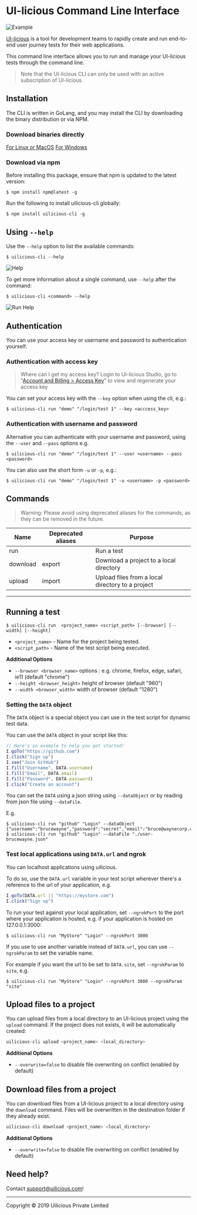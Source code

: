 # UI-licious Command Line Interface

![Example](readme-img/uilicious-cli-run-example.png)

[UI-licious](https://uilicious.com) is a tool for development teams to rapidly create and run end-to-end user journey tests for their web applications.

This command line interface allows you to run and manage your UI-licious tests through the command line.

> Note that the UI-licious CLI can only be used with an active subscription of UI-licious.

## Installation

The CLI is written in GoLang, and you may install the CLI by downloading the binary distribution or via NPM.

### Download binaries directly
[For Linux or MacOS](https://uilicious.com/downloads/cli/uilicious-cli)
[For Windows](https://uilicious.com/downloads/cli/uilicious-cli.exe)

### Download via npm

Before installing this package, ensure that npm is updated to the latest version:
```
$ npm install npm@latest -g
```

Run the following to install uilicious-cli globally:
```
$ npm install uilicious-cli -g
```

## Using `--help`

Use the `--help` option to list the available commands:
```
$ uilicious-cli --help
```

![Help](readme-img/uilicious-cli-help.png)

To get more information about a single command, use `--help` after the command:

```
$ uilicious-cli <command> --help
```

![Run Help](readme-img/uilicious-cli-run-help.png)

## Authentication

You can use your access key or username and password to authentication yourself.

### Authentication with access key

> Where can I get my access key?
> Login to UI-licious Studio, go to "[Account and Billing > Access Key](https://user.uilicious.com/profile/accessKeys)"  to view and regenerate your access key

You can set your access key with the `--key` option when using the cli, e.g.:
```
$ uilicious-cli run "demo" "/login/test 1" --key <acccess_key>
```

### Authentication with username and password

Alternative you can authenticate with your username and password, using the `--user` and `--pass` options e.g.
```
$ uilicious-cli run "demo" "/login/test 1" --user <username> --pass <password>
```

You can also use the short form `-u` or `-p`, e.g.:
```
$ uilicious-cli run "demo" "/login/test 1" -u <username> -p <password>
```

## Commands

> Warning: Please avoid using deprecated aliases for the commands, as they can be removed in the future.

Name   | **Deprecated** aliases | Purpose
------ | ------- | ------------------
run    | | Run a test
download | export | Download a project to a local directory
upload | import | Upload files from a local directory to a project

---

## Running a test
```
$ uilicious-cli run  <project_name> <script_path> [--browser] [--width] [--height]
```
* `<project_name>` - Name for the project being tested.
* `<script_path>` - Name of the test script being executed.

**Additional Options**
+ `--browser <browser_name>` options :  e.g. chrome, firefox, edge, safari, ie11 (default "chrome")
+ `--height <browser_height>` height of browser (default "960")
+ `--width <browser_width>` width of browser (default "1280")

### Setting the `DATA` object

The `DATA` object is a special object you can use in the test script for dynamic test data.

You can use the `DATA` object in your script like this:
```javascript
// Here's an example to help you get started!
I.goTo("https://github.com")
I.click("Sign up")
I.see("Join GitHub")
I.fill("Username", DATA.username)
I.fill("Email", DATA.email)
I.fill("Password", DATA.password)
I.click("Create an account")
```

You can set the `DATA` using a json string using `--dataObject` or by reading from json file using `--dataFile`.

E.g.
```
$ uilicious-cli run "github" "Login" --dataObject {"username":"brucewayne","password":"secret","email":"bruce@waynecorp.com"}
$ uilicious-cli run "github" "Login" --dataFile "./user-brucewayne.json"
```

### Test local applications using `DATA.url` and ngrok

You can localhost applications using uilicious.

To do so, use the `DATA.url` variable in your test script wherever there's a reference to the url of your application, e.g.
```javascript
I.goTo(DATA.url || "https://mystore.com")
I.click("Sign up")
```

To run your test against your local application, set `--ngrokPort` to the port where your application is hosted, e.g. if your application is hosted on 127.0.0.1:3000:
```
$ uilicious-cli run "MyStore" "Login" --ngrokPort 3000
```

If you use to use another variable instead of `DATA.url`, you can use `--ngrokParam` to set the variable name.

For example if you want the url to be set to `DATA.site`, set `--ngrokParam` to `site`, e.g.
```
$ uilicious-cli run "MyStore" "Login" --ngrokPort 3000 --ngrokParam "site"
```

## Upload files to a project

You can upload files from a local directory to an UI-licious project using the `upload` command. If the project does not exists, it will be automatically created:
```bash
uilicious-cli upload <project_name> <local_directory>
```

**Additional Options**
+ `--overwrite=false` to disable file overwriting on conflict (enabled by default)

## Download files from a project

You can download files from a UI-licious project to a local directory using the `download` command. Files will be overwritten in the destination folder if they already exist.

```bash
uilicious-cli download <project_name> <local_directory>
```

**Additional Options**
+ `--overwrite=false` to disable file overwriting on conflict (enabled by default)

## Need help?

Contact [support@uilicious.com](mailto:support@uilicious.com)!

---

Copyright &copy; 2019 Uilicious Private Limited
